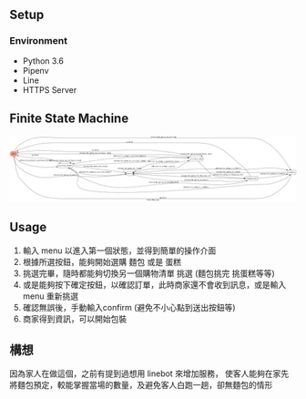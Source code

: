 ## Setup

### Environment
* Python 3.6
* Pipenv
* Line
* HTTPS Server

## Finite State Machine
![fsm](./fsm.png)

## Usage
1. 輸入 menu 以進入第一個狀態，並得到簡單的操作介面
2. 根據所選按鈕，能夠開始選購 麵包 或是 蛋糕
3. 挑選完畢，隨時都能夠切換另一個購物清單 挑選 (麵包挑完 挑蛋糕等等)
4. 或是能夠按下確定按鈕，以確認訂單，此時商家還不會收到訊息，或是輸入 menu 重新挑選
5. 確認無誤後，手動輸入confirm (避免不小心點到送出按鈕等)
6. 商家得到資訊，可以開始包裝

## 構想
因為家人在做這個，之前有提到過想用 linebot 來增加服務，
使客人能夠在家先將麵包預定，較能掌握當場的數量，及避免客人白跑一趟，卻無麵包的情形
